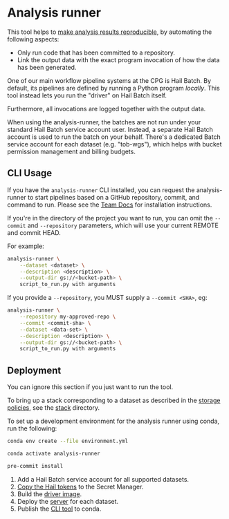 # Analysis runner

This tool helps to [make analysis results reproducible](https://github.com/populationgenomics/team-docs/blob/main/reproducible_analyses.md),
by automating the following aspects:

- Only run code that has been committed to a repository.
- Link the output data with the exact program invocation of how the data has
  been generated.

One of our main workflow pipeline systems at the CPG is Hail Batch. By
default, its pipelines are defined by running a Python program
_locally_. This tool instead lets you run the "driver" on Hail Batch itself.

Furthermore, all invocations are logged together with the output data.

When using the analysis-runner, the batches are not run under your standard
Hail Batch service account user. Instead, a separate Hail Batch account is
used to run the batch on your behalf. There's a dedicated Batch service
account for each dataset (e.g. "tob-wgs"), which helps with bucket permission
management and billing budgets.

## CLI Usage

If you have the `analysis-runner` CLI installed, you can request the analysis-runner
to start pipelines based on a GitHub repository, commit, and command to run.
Please see the [Team Docs](https://github.com/populationgenomics/team-docs/) for
installation instructions.

If you're in the directory of the project you want to run, you can omit
the `--commit` and `--repository` parameters, which will use your current REMOTE
and commit HEAD.

For example:

```bash
analysis-runner \
    --dataset <dataset> \
    --description <description> \
    --output-dir gs://<bucket-path> \
    script_to_run.py with arguments
```

If you provide a `--repository`, you MUST supply a `--commit <SHA>`, eg:

```bash
analysis-runner \
    --repository my-approved-repo \
    --commit <commit-sha> \
    --dataset <data-set> \
    --description <description> \
    --output-dir gs://<bucket-path> \
    script_to_run.py with arguments
```

## Deployment

You can ignore this section if you just want to run the tool.

To bring up a stack corresponding to a dataset as described in the
[storage policies](https://github.com/populationgenomics/team-docs/tree/main/storage_policies),
see the [stack](stack) directory.

To set up a development environment for the analysis runner using conda, run
the following:

```bash
conda env create --file environment.yml

conda activate analysis-runner

pre-commit install
```

1. Add a Hail Batch service account for all supported datasets.
1. [Copy the Hail tokens](tokens) to the Secret Manager.
1. Build the [driver image](driver).
1. Deploy the [server](server) for each dataset.
1. Publish the [CLI tool](cli) to conda.
